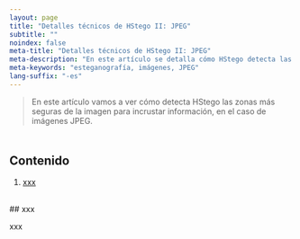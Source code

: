 ```yaml
---
layout: page
title: "Detalles técnicos de HStego II: JPEG"
subtitle: "" 
noindex: false
meta-title: "Detalles técnicos de HStego II: JPEG"
meta-description: "En este artículo se detalla cómo HStego detecta las zonas donde ocultar información"
meta-keywords: "esteganografía, imágenes, JPEG"
lang-suffix: "-es"
---
```


> En este artículo vamos a ver cómo detecta HStego las zonas más seguras
> de la imagen para incrustar información, en el caso de imágenes JPEG.



<style>
    [id]::before {
        content: '';
        display: block;
        height:      70px;
        margin-top: -70px;
        visibility: hidden;
    }
</style>

<div class='menu' style='margin-top:50px'></div>

## Contenido

1. [xxx](#xxx)


<br>
## xxx

xxx







